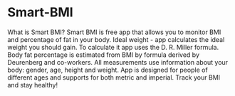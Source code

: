 # Smart-BMI

What is Smart BMI?
Smart BMI is free app that allows you to monitor BMI and percentage of fat in your body.
Ideal weight - app calculates the ideal weight you should gain.
To calculate it app uses the D. R. Miller formula.
Body fat percentage is estimated from BMI by formula derived by Deurenberg and co-workers.
All measurements use information about your body: gender, age, height and weight.
App is designed for people of different ages and supports for both metric and imperial.
Track your BMI and stay healthy!
